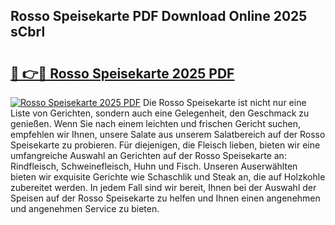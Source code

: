 ## Rosso Speisekarte PDF Download Online 2025 sCbrl

# <h2><a href="http://gc9cjk2.nevu.top/?p=Rosso+Speisekarte">🔗 👉🔴 Rosso Speisekarte 2025 PDF</a></h2>

[![Rosso Speisekarte 2025 PDF](https://i.imgur.com/dBaPXMq.png)](http://gc9cjk2.nevu.top/?p=Rosso+Speisekarte)
Die Rosso Speisekarte ist nicht nur eine Liste von Gerichten, sondern auch eine Gelegenheit, den Geschmack zu genießen. Wenn Sie nach einem leichten und frischen Gericht suchen, empfehlen wir Ihnen, unsere Salate aus unserem Salatbereich auf der Rosso Speisekarte zu probieren. Für diejenigen, die Fleisch lieben, bieten wir eine umfangreiche Auswahl an Gerichten auf der Rosso Speisekarte an: Rindfleisch, Schweinefleisch, Huhn und Fisch. Unseren Auserwählten bieten wir exquisite Gerichte wie Schaschlik und Steak an, die auf Holzkohle zubereitet werden. In jedem Fall sind wir bereit, Ihnen bei der Auswahl der Speisen auf der Rosso Speisekarte zu helfen und Ihnen einen angenehmen und angenehmen Service zu bieten.
